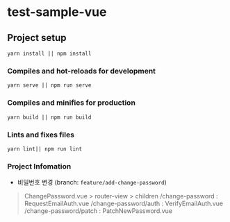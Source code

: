 # test-sample-vue

## Project setup

```
yarn install || npm install
```

### Compiles and hot-reloads for development

```
yarn serve || npm run serve
```

### Compiles and minifies for production

```
yarn build || npm run build
```

### Lints and fixes files

```
yarn lint|| npm run lint
```

### Project Infomation

- 비밀번호 변경 (branch: `feature/add-change-password`)

> ChangePassword.vue > router-view > children
> /change-password : RequestEmailAuth.vue
> /change-password/auth : VerifyEmailAuth.vue
> /change-password/patch : PatchNewPassword.vue
